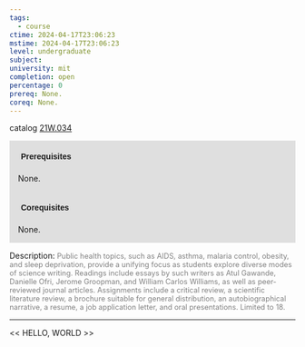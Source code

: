 ```yaml
---
tags:
  - course
ctime: 2024-04-17T23:06:23
mstime: 2024-04-17T23:06:23
level: undergraduate
subject: 
university: mit
completion: open
percentage: 0
prereq: None.
coreq: None.
---
```


catalog [21W.034](http://student.mit.edu/catalog/m21Wa.html#21W.034)

<span style="display: block; padding: 15px; background-color: rgb(100, 100, 100, 0.2);"><font id="m_prereq2651_0" style="display: block; font-family: Arial, sans-serif; font-weight: bold; padding: 5px">Prerequisites</font><br><span id="prereq2651_0">None.</span></span>
<span style="display: block; padding: 15px; background-color: rgb(100, 100, 100, 0.2);"><font id="m_coreq2651_0" style="display: block; font-family: Arial, sans-serif; font-weight: bold; padding: 5px">Corequisites</font><br><span id="coreq2651_0">None.</span></span>

<font style="">Description:</font>
<font style="color: grey; font-size: 0.8rem;">Public health topics, such as AIDS, asthma, malaria control, obesity, and sleep deprivation, provide a unifying focus as students explore diverse modes of science writing. Readings include essays by such writers as Atul Gawande, Danielle Ofri, Jerome Groopman, and William Carlos Williams, as well as peer-reviewed journal articles. Assignments include a critical review, a scientific literature review, a brochure suitable for general distribution, an autobiographical narrative, a resume, a job application letter, and oral presentations. Limited to 18.</font>



---

<< HELLO, WORLD >>
